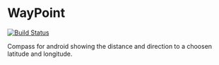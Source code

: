 # WayPoint

[![Build Status](https://travis-ci.com/taxbwithu/WayPoint.svg?branch=master)](https://travis-ci.com/taxbwithu/WayPoint.svg?branch=master)

Compass for android showing the distance and direction to a choosen latitude and longitude.
